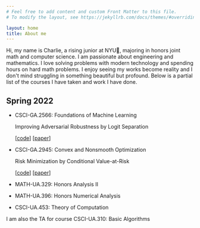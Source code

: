 ```yaml
---
# Feel free to add content and custom Front Matter to this file.
# To modify the layout, see https://jekyllrb.com/docs/themes/#overriding-theme-defaults

layout: home
title: About me
---
```



Hi, my name is Charlie, a rising junior at NYU💜, majoring in honors joint math and computer science. I am passionate about engineering and mathematics. I love solving problems with modern technology and spending hours on hard math problems. I enjoy seeing my works become reality and I don't mind struggling in something beautiful but profound. Below is a partial list of the courses I have taken and work I have done.


## Spring 2022

- CSCI-GA.2566: Foundations of Machine Learning

    Improving Adversarial Robustness by Logit Separation 

    [[code](https://github.com/CharlleChen/fml-final-project)] [[paper](assets/FML_final_project.pdf)]
    
- CSCI-GA.2945: Convex and Nonsmooth Optimization

    Risk Minimization by Conditional Value-at-Risk

    [[code](https://github.com/CharlleChen/sp22-convex-final)] [[paper](https://github.com/CharlleChen/sp22-convex-final/blob/main/convex_final.pdf)]
    
- MATH-UA.329: Honors Analysis II
- MATH-UA.396: Honors Numerical Analysis
- CSCI-UA.453: Theory of Computation

I am also the TA for course CSCI-UA.310: Basic Algorithms
